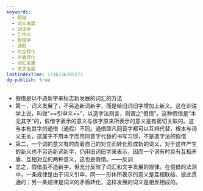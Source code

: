 ```yaml
---
keywords:
  - 假借
  - 词义发展
  - 训诂学
  - 引申义
  - 假借字
  - 通假
  - 对立转化
  - 矛盾转化
  - 词汇发展
  - 文字发展
lastIndexTime: 1736236785273
dg-publish: true
---
```

- 假借是以不造新字来标志新发展的词汇的方法
- 第一，词义发展了，不另造新词新字，而是给旧词旧字增加上新义。这在训诂学上说，叫做“==引申义==”，以造字法则言，则谓之“假借”。这种假借是“本无其字”的，假借字表示的意义与该字原来所表示的意义是有密切关联的。这与本有其字的通借（通假）不同。通借即凡同音字都可以互相代替，根本与词义无关，这属于不用本字而用同音字代替的书写习惯，不是造字法的假借
- 第二，一个词的意义有时向着自己的对立而转化形成新的词义，对于这样产生的新义也不另选新词新字，仍用旧词旧字来表示，因而一个词有时具有互相矛盾、互相对立的两种意义，这也是假借。——反训
- 总之，假借虽不造新字，但充分反映了词汇和文字发展的规律。在假借的法测中，一条规律是由于词义引申，同一一形体所表示的意义是互相联结、彼此贯通的；另一条规律是词义的矛盾转化，这样发展的词义是相反相成的。